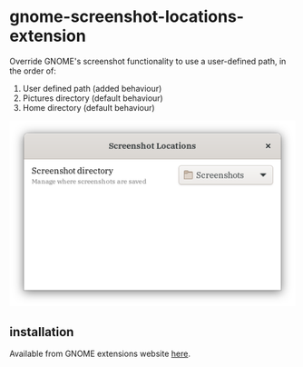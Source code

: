 # gnome-screenshot-locations-extension

Override GNOME's screenshot functionality to use a user-defined path, in the order of:

1. User defined path (added behaviour)
2. Pictures directory (default behaviour)
3. Home directory (default behaviour)

![extension preferences](./images/preferences.png)

## installation

Available from GNOME extensions website [here](https://extensions.gnome.org/extension/1179/screenshot-locations/).

